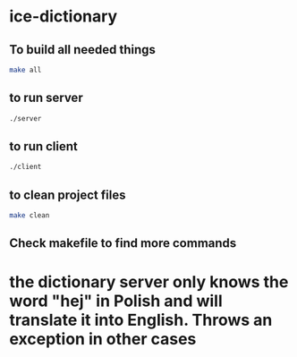 # ice-dictionary
## To build all needed things
```bash
make all
```

## to run server
```bash
./server
```

## to run client
```bash
./client
```

## to clean project files
```bash
make clean
```
## Check makefile to find more commands

# the dictionary server only knows the word "hej" in Polish and will translate it into English. Throws an exception in other cases